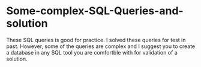 # Some-complex-SQL-Queries-and-solution
These SQL queries is good for practice. I solved these queries for test in past. 
However, some of the queries are complex and I suggest you to create a database in any SQL tool you are comfortble with 
for validation of a solution.

